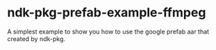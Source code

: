 # ndk-pkg-prefab-example-ffmpeg
A simplest example to show you how to use the google prefab aar that created by ndk-pkg.

